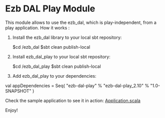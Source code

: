 Ezb DAL Play Module
=====================================

This module allows to use the ezb_dal, which is play-independent, from a play application.
How it works :

1. Install the ezb_dal library to your local sbt repository:

    $cd <where ezb_dal lives>/ezb_dal
    $sbt clean publish-local

2. Install ezb_dal_play to your local sbt repository:

    $cd <where ezb_dal_play lives>/ezb_dal_play
    $sbt clean publish-local

3. Add ezb_dal_play to your dependencies:

  val appDependencies = Seq(
    "ezb-dal-play" % "ezb-dal-play_2.10" % "1.0-SNAPSHOT"
  )

Check the sample application to see it in action: [Application.scala](samples/dal_play_example/app/controllers/Application.scala)

Enjoy!

